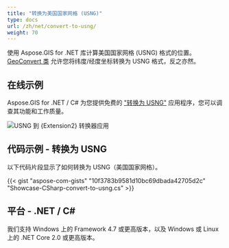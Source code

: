 ```yaml
---
title: "转换为美国国家网格 (USNG)"
type: docs
url: /zh/net/convert-to-usng/
weight: 70
---
```


使用 Aspose.GIS for .NET 库计算美国国家网格 (USNG) 格式的位置。 [GeoConvert 类](https://reference.aspose.com/gis/net/aspose.gis/geoconvert) 允许您将纬度/经度坐标转换为 USNG 格式，反之亦然。

## **在线示例**

Aspose.GIS for .NET / C# 为您提供免费的 ["转换为 USNG"](https://products.aspose.app/gis/coordinates/convert-to-usng) 应用程序，您可以调查其功能和工作质量。

![USNG 到 {Extension2} 转换器应用](coordinates.png)

## **代码示例 - 转换为 USNG**

以下代码片段显示了如何转换为 USNG（美国国家网格）。

{{< gist "aspose-com-gists" "10f3783b9581d10bc69dbada42705d2c" "Showcase-CSharp-convert-to-usng.cs" >}}

## **平台 - .NET / C#**

我们支持 Windows 上的 Framework 4.7 或更高版本，以及 Windows 或 Linux 上的 .NET Core 2.0 或更高版本。
